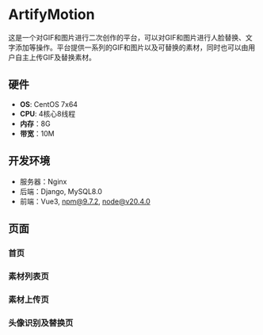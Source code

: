 # ArtifyMotion

这是一个对GIF和图片进行二次创作的平台，可以对GIF和图片进行人脸替换、文字添加等操作。平台提供一系列的GIF和图片以及可替换的素材，同时也可以由用户自主上传GIF及替换素材。

## 硬件

* **OS**: CentOS 7x64
* **CPU**: 4核心8线程
* **内存**：8G
* **带宽**：10M

## 开发环境

* 服务器：Nginx
* 后端：Django, MySQL8.0
* 前端：Vue3, npm@9.7.2, node@v20.4.0

## 页面

### 首页

### 素材列表页

### 素材上传页

### 头像识别及替换页
